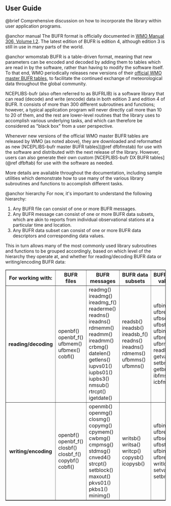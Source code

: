 
## User Guide
@brief Comprehensive discussion on how to incorporate the library within user application programs.

@anchor manual
The BUFR format is officially documented in
[WMO Manual 306, Volume I.2](https://library.wmo.int/index.php?lvl=notice_display&id=10684#.X68yu8hKiUn).
The latest edition of BUFR is edition 4, although edition 3 is still in use in many parts of the world.

@anchor wmomstab
BUFR is a table-driven format, meaning
that new parameters can be encoded and decoded by adding them to tables which are read in by the software,
rather than having to modify the software itself.  To that end, WMO periodically releases
new versions of their
[official WMO master BUFR tables](https://community.wmo.int/activity-areas/wmo-codes/manual-codes/latest-version),
to facilitate the continued exchange of meteorological data throughout the global community.

NCEPLIBS-bufr (also often referred to as BUFRLIB) is a software library that can read (decode) and
write (encode) data in both edition 3 and edition 4 of BUFR.  It consists of more than 300 different subroutines and
functions; however, a typical application program will never directly call more than 10 to 20 of them, and
the rest are lower-level routines that the library uses to accomplish various underlying tasks, and which
can therefore be considered as "black box" from a user perspective.

Whenever new versions of the official WMO master BUFR tables are released by WMO (as noted above),
they are downloaded and reformatted as new [NCEPLIBS-bufr master BUFR tables](@ref dfbfmstab) for use with the
software and distributed with the next release of the library.  However, users can also generate their own custom
[NCEPLIBS-bufr DX BUFR tables](@ref dfbftab) for use with the software as needed.

More details are available throughout the documentation, including sample utilities which demonstrate
how to use many of the various library subroutines and functions to accomplish different tasks.

@anchor hierarchy
For now, it's important to understand the following hierarchy:

1. Any BUFR file can consist of one or more BUFR messages.
2. Any BUFR message can consist of one or more BUFR data subsets, which are akin to reports from individual
observational stations at a particular time and location.
3. Any BUFR data subset can consist of one or more BUFR data descriptors and corresponding data values.

This in turn allows many of the most commonly used library subroutines and functions to be grouped accordingly,
based on which level of the hierarchy they operate at, and whether for reading/decoding BUFR data or
writing/encoding BUFR data:

<table border>
<tr>
  <th>For working with:</th>
  <th>BUFR files</th>
  <th>BUFR messages</th>
  <th>BUFR data subsets</th>
  <th>BUFR data values</th>
</tr>
<tr>
  <th>reading/decoding</th>
  <td>openbf() openbf_f() ufbmem() ufbmex() cobfl()</td>
  <td>readmg() ireadmg() ireadmg_f() readerme() readns() ireadns() rdmemm() readmm() ireadmm() crbmg() datelen() getlens() iupvs01() iupbs01() iupbs3() nmsub() rtrcpt() igetdate()</td>
  <td>readsb() ireadsb() ireadsb_f() readns() ireadns() rdmems() ufbmms() ufbmns()</td>
  <td>ufbint() ufbrep() ufbseq() ufbstp() ufbint_f() ufbrep_f() ufbrms() readlc() getvalnb() setbmiss() getbmiss() ibfms() icbfms()</td>
</tr>
<tr>
  <th>writing/encoding</th>
  <td>openbf() openbf_f() closbf() closbf_f() copybf() cobfl()</td>
  <td>openmb() openmg() closmg() copymg() cpymem() cwbmg() cmpmsg() stdmsg() cnved4() strcpt() setblock() maxout() pkvs01() pkbs1() minimg()</td>
  <td>writsb() writsa() writcp() copysb() icopysb()</td>
  <td>ufbint() ufbrep() ufbseq() ufbstp() ufbint_f() ufbrep_f() writlc() setvalnb() setbmiss()</td>
</tr>
</table>
